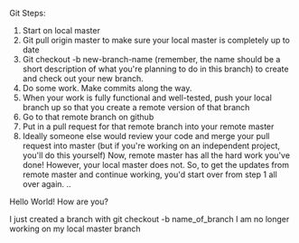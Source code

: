 Git Steps:
1) Start on local master
2) Git pull origin master to make sure your local master is completely up to date
3) Git checkout -b new-branch-name (remember, the name should be a short description of what you're planning to do in this branch) to create and check out your new branch.
4) Do some work. Make commits along the way.
5) When your work is fully functional and well-tested, push your local branch up so that you create a remote version of that branch
6) Go to that remote branch on github
7) Put in a pull request for that remote branch into your remote master
8) Ideally someone else would review your code and merge your pull request into master (but if you're working on an independent project, you'll do this yourself)
Now, remote master has all the hard work you've done! However, your local master does not. So, to get the updates from remote master and continue working, you'd start over from step 1 all over again.
..


Hello World!
How are you?

I just created a branch with git checkout -b name_of_branch
I am no longer working on my local master branch
